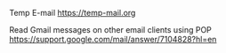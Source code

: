 Temp E-mail
https://temp-mail.org

Read Gmail messages on other email clients using POP
https://support.google.com/mail/answer/7104828?hl=en